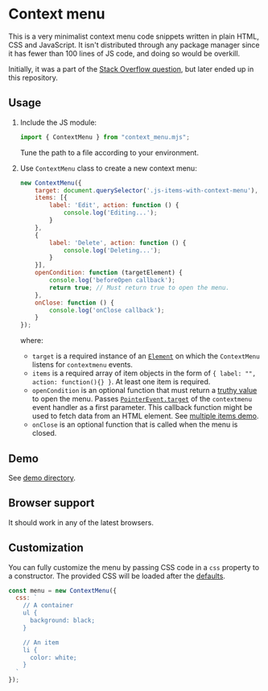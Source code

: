 # Context menu

This is a very minimalist context menu code snippets written in plain HTML, CSS and JavaScript. It isn't distributed through any package manager
since it has fewer than 100 lines of JS code, and doing so would be overkill.

Initially, it was a part of the [Stack Overflow question](https://stackoverflow.com/q/4909167/2987689), but later ended up in this repository.

## Usage

1. Include the JS module:
    ```javascript
    import { ContextMenu } from "context_menu.mjs";
    ```
    Tune the path to a file according to your environment.
2. Use `ContextMenu` class to create a new context menu:

    ```javascript
    new ContextMenu({
        target: document.querySelector('.js-items-with-context-menu'),
        items: [{
            label: 'Edit', action: function () {
                console.log('Editing...');
            }
        },
        {
            label: 'Delete', action: function () {
                console.log('Deleting...');
            }
        }],
        openCondition: function (targetElement) {
            console.log('beforeOpen callback');
            return true; // Must return true to open the menu.
        },
        onClose: function () {
            console.log('onClose callback');
        }
    });
    ```

    where:

    - `target` is a required instance of an [`Element`](https://developer.mozilla.org/en-US/docs/Web/API/Element) on which the `ContextMenu` listens
    for `contextmenu` events.
    - `items` is a required array of item objects in the form of `{ label: "", action: function(){} }`. At least one item is required.
    - `openCondition` is an optional function that must return a [truthy value](https://developer.mozilla.org/en-US/docs/Glossary/Truthy) to open the
    menu. Passes [`PointerEvent.target`](https://developer.mozilla.org/en-US/docs/Web/API/Event/target) of the `contextmenu` event handler as a first
    parameter. This callback function might be used to fetch data from an HTML element. See [multiple items demo](demo/multiple_items.html).
    - `onClose` is an optional function that is called when the menu is closed.

## Demo

See [demo directory](demo).

## Browser support

It should work in any of the latest browsers.

## Customization

You can fully customize the menu by passing CSS code in a `css` property to a constructor. The provided CSS will be loaded after
the [defaults](context_menu.mjs#L6).

```javascript
const menu = new ContextMenu({
  css: `
    // A container
    ul {
      background: black;
    }

    // An item
    li {
      color: white;
    }
  `
});
```
